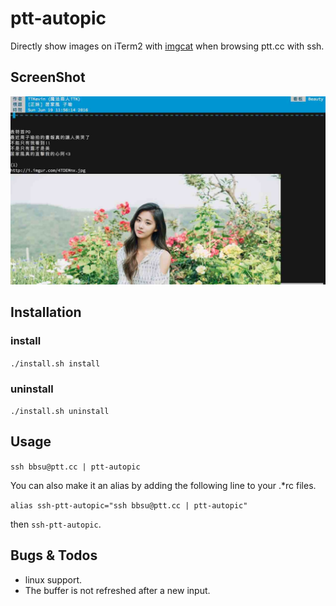 # ptt-autopic
Directly show images on iTerm2 with [imgcat](https://www.iterm2.com/documentation-images.html) when browsing ptt.cc with ssh.

## ScreenShot

![Screenshot-1](./screenshot/1.jpg)

## Installation
### install
`./install.sh install`
### uninstall
`./install.sh uninstall`
## Usage

`ssh bbsu@ptt.cc | ptt-autopic`

You can also make it an alias by adding the following line to your .*rc files.

`alias ssh-ptt-autopic="ssh bbsu@ptt.cc | ptt-autopic"`

then
`ssh-ptt-autopic`.

## Bugs & Todos
- linux support.
- The buffer is not refreshed after a new input.
